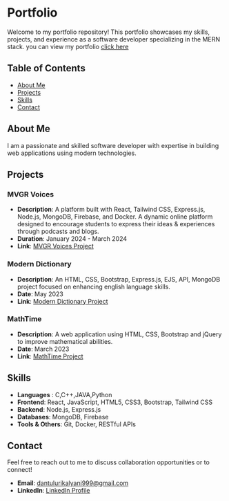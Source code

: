 # Portfolio

Welcome to my portfolio repository! This portfolio showcases my skills, projects, and experience as a software developer specializing in the MERN stack. you can view my portfolio [click here](https://kalyani179.github.io/portfolio/)

## Table of Contents
- [About Me](#about-me)
- [Projects](#projects)
- [Skills](#skills)
- [Contact](#Contact)

## About Me
I am a passionate and skilled software developer with expertise in building web applications using modern technologies.

## Projects

### MVGR Voices
- **Description**: A platform built with React, Tailwind CSS, Express.js, Node.js, MongoDB, Firebase, and Docker. A dynamic online platform designed to encourage students to express their ideas & experiences through podcasts and blogs.
- **Duration**: January 2024 - March 2024
- **Link**: [MVGR Voices Project](https://mvgrvoices.onrender.com/)

### Modern Dictionary
- **Description**: An HTML, CSS, Bootstrap, Express.js, EJS, API, MongoDB project focused on enhancing english language skills.
- **Date**: May 2023
- **Link**: [Modern Dictionary Project](https://kalyani179.github.io/MathTime/)

### MathTime
- **Description**: A web application using HTML, CSS, Bootstrap and jQuery to improve mathematical abilities.
- **Date**: March 2023
- **Link**: [MathTime Project](https://moderndictionary.onrender.com/)

## Skills
- **Languages** : C,C++,JAVA,Python
- **Frontend**: React, JavaScript, HTML5, CSS3, Bootstrap, Tailwind CSS
- **Backend**: Node.js, Express.js
- **Databases**: MongoDB, Firebase
- **Tools & Others**: Git, Docker, RESTful APIs


## Contact
Feel free to reach out to me to discuss collaboration opportunities or to connect!
- **Email**: dantulurikalyani999@gmail.com
- **LinkedIn**: [LinkedIn Profile](https://www.linkedin.com/in/kalyani-dantuluri/)
